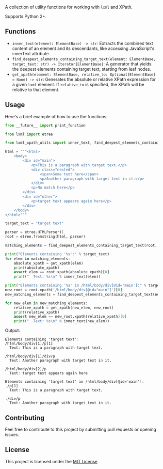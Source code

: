 A collection of utility functions for working with `lxml` and XPath.

Supports Python 2+.

## Functions

*   `inner_text(element: ElementBase) -> str`: Extracts the combined text content of an element and its descendants, like accessing JavaScript's innerText attribute.
*   `find_deepest_elements_containing_target_text(element: ElementBase, target_text: str) -> Iterator[ElementBase]`:  A generator that yields the deepest elements containing target text, starting from leaf nodes.
*   `get_xpath(element: ElementBase, relative_to: Optional[ElementBase] = None) -> str`:  Generates the absolute or relative XPath expression for a given `lxml` element.  If `relative_to` is specified, the XPath will be relative to that element.

## Usage

Here's a brief example of how to use the functions:

```python
from __future__ import print_function

from lxml import etree

from lxml_xpath_utils import inner_text, find_deepest_elements_containing_target_text, get_xpath

html = """<html>
    <body>
        <div id="main">
            <p>This is a paragraph with target text.</p>
            <div class="nested">
                <span>Some text here</span>
                <p>Another paragraph with target text in it.</p>
            </div>
            <p>No match here</p>
        </div>
        <div id="other">
            <p>target text appears again here</p>
        </div>
    </body>
</html>"""

target_text = "target text"

parser = etree.HTMLParser()
root = etree.fromstring(html, parser)

matching_elements = find_deepest_elements_containing_target_text(root, target_text)

print("Elements containing '%s':" % target_text)
for elem in matching_elements:
    absolute_xpath = get_xpath(elem)
    print(absolute_xpath)
    assert elem == root.xpath(absolute_xpath)[0]
    print("  Text: %s\n" % inner_text(elem))

print("Elements containing '%s' in /html/body/div[@id='main']:" % target_text)
new_root = root.xpath('/html/body/div[@id="main"]')[0]
new_matching_elements = find_deepest_elements_containing_target_text(new_root, target_text)

for new_elem in new_matching_elements:
    relative_xpath = get_xpath(new_elem, new_root)
    print(relative_xpath)
    assert new_elem == new_root.xpath(relative_xpath)[0]
    print("  Text: %s\n" % inner_text(new_elem))
```

Output:

```
Elements containing 'target text':
/html/body/div[1]/p[1]
  Text: This is a paragraph with target text.

/html/body/div[1]/div/p
  Text: Another paragraph with target text in it.

/html/body/div[2]/p
  Text: target text appears again here

Elements containing 'target text' in /html/body/div[@id='main']:
./p[1]
  Text: This is a paragraph with target text.

./div/p
  Text: Another paragraph with target text in it.

```

## Contributing

Feel free to contribute to this project by submitting pull requests or opening issues.

## License

This project is licensed under the [MIT License](LICENSE).
